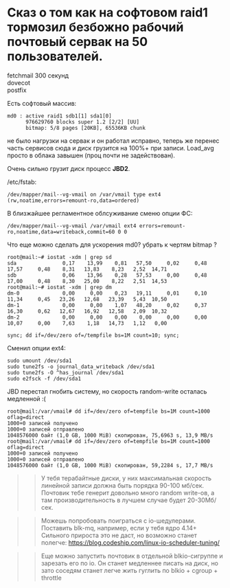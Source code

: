 # Сказ о том как на софтовом raid1 тормозил безбожно рабочий почтовый сервак на 50 пользователей.

fetchmail 300 секунд  
dovecot  
postfix  



Есть софтовый массив:
```
md0 : active raid1 sdb1[1] sda1[0]
      976629760 blocks super 1.2 [2/2] [UU]
      bitmap: 5/8 pages [20KB], 65536KB chunk
```

не было нагрузки на сервак и он работал исправно,
теперь же перенес часть сервисов сюда и диск грузится на 100%+ при записи.
Load_avg просто в облака завышен (проц почти не задействован).

Очень сильно грузит диск процесс **JBD2**.

/etc/fstab:
```
/dev/mapper/mail--vg-vmail on /var/vmail type ext4 (rw,noatime,errors=remount-ro,data=ordered)
```


В близжайшее регламентное облсуживание сменю опции ФС:
```
/dev/mapper/mail--vg-vmail /var/vmail ext4 errors=remount-ro,noatime,data=writeback,commit=60 0 0
```

Что еще можно сделать для ускорения md0? убрать к чертям bitmap ? 


```
root@mail:~# iostat -xdm | grep sd
sda               0,17    13,99    0,81   57,50     0,02     0,48    17,57     0,48    8,31   13,83    8,23   2,52  14,71
sdb               0,06    13,96    0,28   57,53     0,00     0,48    17,00     0,48    8,30   25,00    8,22   2,51  14,53
root@mail:~# iostat -xdm | grep dm
dm-0              0,00     0,00    0,23   19,11     0,01     0,10    11,34     0,45   23,26   12,68   23,39   5,43  10,50
dm-1              0,00     0,00    1,07   48,20     0,02     0,37    16,30     0,62   12,67   16,92   12,58   2,09  10,32
dm-2              0,00     0,00    0,00    0,00     0,00     0,00    10,07     0,00    7,63    1,18   14,73   1,12   0,00
```


`sync; dd if=/dev/zero of=/tempfile bs=1M count=10; sync;`

Сменил опции ext4: 
```
sudo umount /dev/sda1
sudo tune2fs -o journal_data_writeback /dev/sda1
sudo tune2fs -O ^has_journal /dev/sda1
sudo e2fsck -f /dev/sda1
```

JBD перестал гнобить систему, но скорость random-write осталась медленной :(

```
root@mail:/var/vmail# dd if=/dev/zero of=tempfile bs=1M count=1000 oflag=direct
1000+0 записей получено
1000+0 записей отправлено
1048576000 байт (1,0 GB, 1000 MiB) скопирован, 75,6963 s, 13,9 MB/s
root@mail:/var/vmail# dd if=/dev/zero of=tempfile bs=1M count=1000 oflag=direct
1000+0 записей получено
1000+0 записей отправлено
1048576000 байт (1,0 GB, 1000 MiB) скопирован, 59,2284 s, 17,7 MB/s
```


>>У тебя терабайтные диски, у них максимальная скорость линейной записи должна быть порядка 90-100 мб/сек. Почтовик тебе генерит довольно много random write-ов, а там производительность в лучшем случае будет 20-30Мб/сек.



>>Можешь попробовать поиграться с io-шедулерами. Поставить blk-mq, например, если у тебя ядро 4.14+
>>Сильного прироста это не даст, но возможно станет полегче: https://blog.codeship.com/linux-io-scheduler-tuning/


>>Еще можно запустить почтовик в отдельной blkio-сигруппе и зарезать его по io. Он станет медленнее писать на диск, но зато соседям станет легче жить
>>гуглить по blkio + cgroup + throttle

